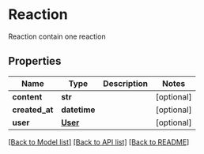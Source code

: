 # Reaction

Reaction contain one reaction

## Properties
Name | Type | Description | Notes
------------ | ------------- | ------------- | -------------
**content** | **str** |  | [optional] 
**created_at** | **datetime** |  | [optional] 
**user** | [**User**](User.md) |  | [optional] 

[[Back to Model list]](../README.md#documentation-for-models) [[Back to API list]](../README.md#documentation-for-api-endpoints) [[Back to README]](../README.md)


